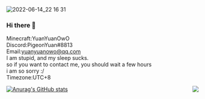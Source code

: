 ![2022-06-14_22 16 31](https://user-images.githubusercontent.com/81153017/174344811-e41897fe-d989-4898-9ebb-5671ee506118.png)

### Hi there 👋
Minecraft:YuanYuanOwO  
Discord:PigeonYuan#8813  
Email:yuanyuanowo@qq.com  
I am stupid, and my sleep sucks.  
so if you want to contact me, you should wait a few hours  
i am so sorry :/  
Timezone:UTC+8    

<img align="right" src="https://count.getloli.com/get/@:YuanYuanOwO?theme=rule34" />

[![Anurag's GitHub stats](https://github-readme-stats.vercel.app/api?username=YuanYuanOwO&show_icons=true&theme=dracula)](https://github.com/anuraghazra/github-readme-stats)




